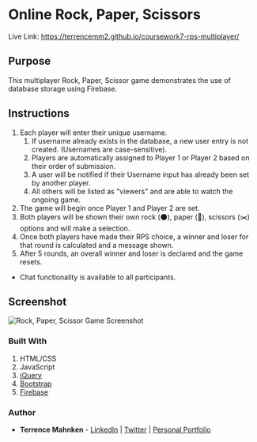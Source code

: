 # Online Rock, Paper, Scissors
Live Link: https://terrencemm2.github.io/coursework7-rps-multiplayer/   
  
## Purpose
This multiplayer Rock, Paper, Scissor game demonstrates the use of database storage using Firebase.
  
## Instructions  
1. Each player will enter their unique username.  
    1. If username already exists in the database, a new user entry is not created. (Usernames are case-sensitive).  
    2. Players are automatically assigned to Player 1 or Player 2 based on their order of submission.  
    3. A user will be notified if their Username input has already been set by another player.  
    4. All others will be listed as "viewers" and are able to watch the ongoing game.  
2. The game will begin once Player 1 and Player 2 are set.  
3. Both players will be shown their own rock (🌑), paper (📃), scissors (✂️) options and will make a selection.  
4. Once both players have made their RPS choice, a winner and loser for that round is calculated and a message shown.  
5. After 5 rounds, an overall winner and loser is declared and the game resets.  
* Chat functionality is available to all participants.  

## Screenshot
![Rock, Paper, Scissor Game Screenshot](../media/rps-screenshot.png?raw=true)

### Built With
1. HTML/CSS
2. JavaScript
3. [jQuery](https://jquery.com/)
4. [Bootstrap](https://getbootstrap.com/)
5. [Firebase](https://firebase.google.com/)

### Author
* **Terrence Mahnken** - [LinkedIn](https://www.linkedin.com/in/terrencemahnken/) | [Twitter](https://twitter.com/TerrenceMahnken) | [Personal Portfolio](https://terrencemm2.github.io/)
